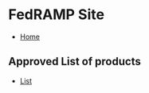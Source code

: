 # FedRAMP Site

* [Home](https://www.fedramp.gov/)

## Approved List of products

* [List](https://marketplace.fedramp.gov/#/products?sort=productName)
